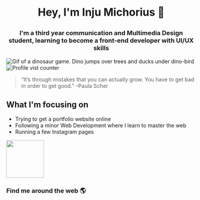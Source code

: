 # <p align="center">Hey, I'm Inju Michorius 👋</p>
### <p align="center">I'm a third year communication and Multimedia Design student, learning to become a front-end developer with UI/UX skills</p>

![Gif of a dinosaur game. Dino jumps over trees and ducks under dino-bird](https://github.com/InjuMichorius/InjuMichorius/blob/main/dinoGameREADMECover.gif)
![Profile vist counter](https://komarev.com/ghpvc/?username=InjuMichorius)

> “It’s through mistakes that you can actually grow. You have to get bad in order to get good.” –Paula Scher

## What I'm focusing on
* Trying to get a portfolio website online
* Following a minor Web Development where I learn to master the web
* Running a few Instagram pages

<img align="center" width="100" height="100" src="https://github-readme-stats.vercel.app/api?username=InjuMichorius&count_private=true&show_icons=true?&theme=vue)](https://github.com/InjuMichorius/github-readme-stats)">

### Find me around the web 🌎
